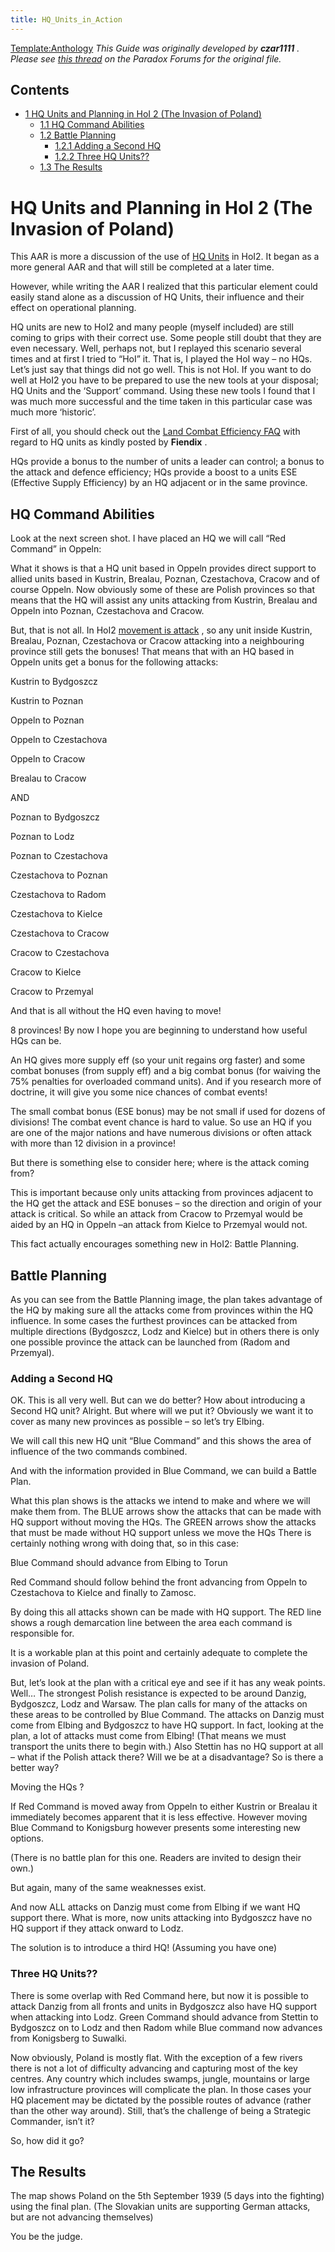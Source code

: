 ```yaml
---
title: HQ_Units_in_Action
---
```

 [Template:Anthology](/wiki/index.php?title=Template:Anthology&action=edit&redlink=1 "Template:Anthology (page does not exist)") _This Guide was originally developed by **czar1111** . Please see [this thread](http://forum.paradoxplaza.com/forum/showthread.php?t=188821) on the Paradox Forums for the original file._

Contents
--------

*   [1 HQ Units and Planning in HoI 2 (The Invasion of Poland)](#HQ_Units_and_Planning_in_HoI_2_.28The_Invasion_of_Poland.29)
    *   [1.1 HQ Command Abilities](#HQ_Command_Abilities)
    *   [1.2 Battle Planning](#Battle_Planning)
        *   [1.2.1 Adding a Second HQ](#Adding_a_Second_HQ)
        *   [1.2.2 Three HQ Units??](#Three_HQ_Units.3F.3F)
    *   [1.3 The Results](#The_Results)

HQ Units and Planning in HoI 2 (The Invasion of Poland)
=======================================================

This AAR is more a discussion of the use of [HQ Units](/wiki/HQ_Division "HQ Division") in HoI2. It began as a more general AAR and that will still be completed at a later time.

However, while writing the AAR I realized that this particular element could easily stand alone as a discussion of HQ Units, their influence and their effect on operational planning.

HQ units are new to HoI2 and many people (myself included) are still coming to grips with their correct use. Some people still doubt that they are even necessary. Well, perhaps not, but I replayed this scenario several times and at first I tried to “HoI” it. That is, I played the HoI way – no HQs. Let’s just say that things did not go well. This is not HoI. If you want to do well at HoI2 you have to be prepared to use the new tools at your disposal; HQ Units and the ‘Support’ command. Using these new tools I found that I was much more successful and the time taken in this particular case was much more ‘historic’.

First of all, you should check out the [Land Combat Efficiency FAQ](/wiki/Land_Combat_Efficiency_FAQ "Land Combat Efficiency FAQ") with regard to HQ units as kindly posted by **Fiendix** .

HQs provide a bonus to the number of units a leader can control; a bonus to the attack and defence efficiency; HQs provide a boost to a units ESE (Effective Supply Efficiency) by an HQ adjacent or in the same province.

HQ Command Abilities
--------------------

Look at the next screen shot. I have placed an HQ we will call “Red Command” in Oppeln:

What it shows is that a HQ unit based in Oppeln provides direct support to allied units based in Kustrin, Brealau, Poznan, Czestachova, Cracow and of course Oppeln. Now obviously some of these are Polish provinces so that means that the HQ will assist any units attacking from Kustrin, Brealau and Oppeln into Poznan, Czestachova and Cracow.

But, that is not all. In HoI2 [movement is attack](/wiki/index.php?title=Movement_is_attack&action=edit&redlink=1 "Movement is attack (page does not exist)") , so any unit inside Kustrin, Brealau, Poznan, Czestachova or Cracow attacking into a neighbouring province still gets the bonuses! That means that with an HQ based in Oppeln units get a bonus for the following attacks:

Kustrin to Bydgoszcz

Kustrin to Poznan

Oppeln to Poznan

Oppeln to Czestachova

Oppeln to Cracow

Brealau to Cracow

AND

Poznan to Bydgoszcz

Poznan to Lodz

Poznan to Czestachova

Czestachova to Poznan

Czestachova to Radom

Czestachova to Kielce

Czestachova to Cracow

Cracow to Czestachova

Cracow to Kielce

Cracow to Przemyal

And that is all without the HQ even having to move!

8 provinces! By now I hope you are beginning to understand how useful HQs can be.

An HQ gives more supply eff (so your unit regains org faster) and some combat bonuses (from supply eff) and a big combat bonus (for waiving the 75% penalties for overloaded command units). And if you research more of doctrine, it will give you some nice chances of combat events!

The small combat bonus (ESE bonus) may be not small if used for dozens of divisions! The combat event chance is hard to value. So use an HQ if you are one of the major nations and have numerous divisions or often attack with more than 12 division in a province!

But there is something else to consider here; where is the attack coming from?

This is important because only units attacking from provinces adjacent to the HQ get the attack and ESE bonuses – so the direction and origin of your attack is critical. So while an attack from Cracow to Przemyal would be aided by an HQ in Oppeln –an attack from Kielce to Przemyal would not.

This fact actually encourages something new in HoI2: Battle Planning.

Battle Planning
---------------

As you can see from the Battle Planning image, the plan takes advantage of the HQ by making sure all the attacks come from provinces within the HQ influence. In some cases the furthest provinces can be attacked from multiple directions (Bydgoszcz, Lodz and Kielce) but in others there is only one possible province the attack can be launched from (Radom and Przemyal).

### Adding a Second HQ

OK. This is all very well. But can we do better? How about introducing a Second HQ unit? Alright. But where will we put it? Obviously we want it to cover as many new provinces as possible – so let’s try Elbing.

We will call this new HQ unit “Blue Command” and this shows the area of influence of the two commands combined.

And with the information provided in Blue Command, we can build a Battle Plan.

What this plan shows is the attacks we intend to make and where we will make them from. The BLUE arrows show the attacks that can be made with HQ support without moving the HQs. The GREEN arrows show the attacks that must be made without HQ support unless we move the HQs There is certainly nothing wrong with doing that, so in this case:

Blue Command should advance from Elbing to Torun

Red Command should follow behind the front advancing from Oppeln to Czestachova to Kielce and finally to Zamosc.

By doing this all attacks shown can be made with HQ support. The RED line shows a rough demarcation line between the area each command is responsible for.

It is a workable plan at this point and certainly adequate to complete the invasion of Poland.

But, let’s look at the plan with a critical eye and see if it has any weak points. Well… The strongest Polish resistance is expected to be around Danzig, Bydgoszcz, Lodz and Warsaw. The plan calls for many of the attacks on these areas to be controlled by Blue Command. The attacks on Danzig must come from Elbing and Bydgoszcz to have HQ support. In fact, looking at the plan, a lot of attacks must come from Elbing! (That means we must transport the units there to begin with.) Also Stettin has no HQ support at all – what if the Polish attack there? Will we be at a disadvantage? So is there a better way?

Moving the HQs ?

If Red Command is moved away from Oppeln to either Kustrin or Brealau it immediately becomes apparent that it is less effective. However moving Blue Command to Konigsburg however presents some interesting new options.

(There is no battle plan for this one. Readers are invited to design their own.)

But again, many of the same weaknesses exist.

And now ALL attacks on Danzig must come from Elbing if we want HQ support there. What is more, now units attacking into Bydgoszcz have no HQ support if they attack onward to Lodz.

The solution is to introduce a third HQ! (Assuming you have one)

### Three HQ Units??

There is some overlap with Red Command here, but now it is possible to attack Danzig from all fronts and units in Bydgoszcz also have HQ support when attacking into Lodz. Green Command should advance from Stettin to Bydgoszcz on to Lodz and then Radom while Blue command now advances from Konigsberg to Suwalki.

Now obviously, Poland is mostly flat. With the exception of a few rivers there is not a lot of difficulty advancing and capturing most of the key centres. Any country which includes swamps, jungle, mountains or large low infrastructure provinces will complicate the plan. In those cases your HQ placement may be dictated by the possible routes of advance (rather than the other way around). Still, that’s the challenge of being a Strategic Commander, isn’t it?

So, how did it go?

The Results
-----------

The map shows Poland on the 5th September 1939 (5 days into the fighting) using the final plan. (The Slovakian units are supporting German attacks, but are not advancing themselves)

You be the judge.